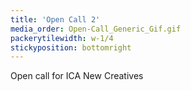 ```yaml
---
title: 'Open Call 2'
media_order: Open-Call_Generic_Gif.gif
packerytilewidth: w-1/4
stickyposition: bottomright
---
```


Open call for ICA New Creatives